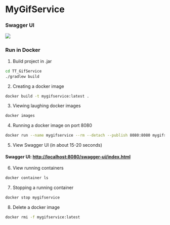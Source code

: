 # MyGifService

### Swagger UI

[//]: # (<p>)

[//]: # (  <img src="images/Swagger_UI.jpg"/>)

[//]: # (</p>)
<p>
  <img src="images/Swagger_UI.gif"/>
</p>

### Run in Docker
1. Build project in .jar
```bash
cd TT_GifService
./gradlew build
```
2. Creating a docker image
```bash
docker build -t mygifservice:latest .
```
3. Viewing laughing docker images
```bash
docker images
```
4. Running a docker image on port 8080
```bash
docker run --name mygifservice --rm --detach --publish 8080:8080 mygifservice:latest
```
5. View Swagger UI (in about 15-20 seconds)
#### Swagger UI: [http://localhost:8080/swagger-ui/index.html](http://localhost:8080/swagger-ui/index.html)
6. View running containers
```bash
docker container ls
```
7. Stopping a running container
```bash
docker stop mygifservice
```
8. Delete a docker image
```bash
docker rmi -f mygifservice:latest
```